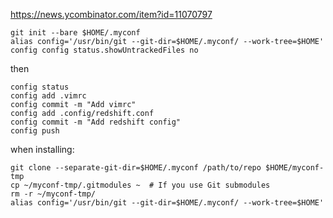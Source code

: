 
https://news.ycombinator.com/item?id=11070797

```
git init --bare $HOME/.myconf
alias config='/usr/bin/git --git-dir=$HOME/.myconf/ --work-tree=$HOME'
config config status.showUntrackedFiles no
```
then
```
config status
config add .vimrc
config commit -m "Add vimrc"
config add .config/redshift.conf
config commit -m "Add redshift config"
config push
```

when installing:
```
git clone --separate-git-dir=$HOME/.myconf /path/to/repo $HOME/myconf-tmp
cp ~/myconf-tmp/.gitmodules ~  # If you use Git submodules
rm -r ~/myconf-tmp/
alias config='/usr/bin/git --git-dir=$HOME/.myconf/ --work-tree=$HOME'
```
